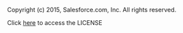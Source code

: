 Copyright (c) 2015, Salesforce.com, Inc.
All rights reserved.

Click [here](https://github.com/forcedotcom/Legal/blob/master/License.txt) to access the LICENSE
